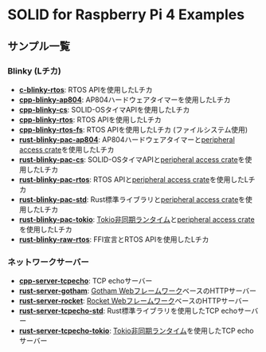 # SOLID for Raspberry Pi 4 Examples

## サンプル一覧

### Blinky (Lチカ)

- **[c-blinky-rtos](./c-blinky-rtos)**: RTOS APIを使用したLチカ
- **[cpp-blinky-ap804](./cpp-blinky-ap804)**: AP804ハードウェアタイマーを使用したLチカ
- **[cpp-blinky-cs](./cpp-blinky-cs)**: SOLID-OSタイマAPIを使用したLチカ
- **[cpp-blinky-rtos](./cpp-blinky-rtos)**: RTOS APIを使用したLチカ
- **[cpp-blinky-rtos-fs](./cpp-blinky-rtos-fs)**: RTOS APIを使用したLチカ (ファイルシステム使用)
- **[rust-blinky-pac-ap804](./rust-blinky-pac-ap804)**: AP804ハードウェアタイマーと[peripheral access crate](./common/bcm2711_pac)を使用したLチカ
- **[rust-blinky-pac-cs](./rust-blinky-pac-cs)**: SOLID-OSタイマAPIと[peripheral access crate](./common/bcm2711_pac)を使用したLチカ
- **[rust-blinky-pac-rtos](./rust-blinky-pac-rtos)**: RTOS APIと[peripheral access crate](./common/bcm2711_pac)を使用したLチカ
- **[rust-blinky-pac-std](./rust-blinky-pac-std)**: Rust標準ライブラリと[peripheral access crate](./common/bcm2711_pac)を使用したLチカ
- **[rust-blinky-pac-tokio](./rust-blinky-pac-tokio)**: [Tokio非同期ランタイム](https://tokio.rs)と[peripheral access crate](./common/bcm2711_pac)を使用したLチカ
- **[rust-blinky-raw-rtos](./rust-blinky-raw-rtos)**: FFI宣言とRTOS APIを使用したLチカ

### ネットワークサーバー

- **[cpp-server-tcpecho](./cpp-server-tcpecho)**: TCP echoサーバー
- **[rust-server-gotham](./rust-server-gotham)**: [Gotham Webフレームワーク](https://gotham.rs/)ベースのHTTPサーバー
- **[rust-server-rocket](./rust-server-rocket)**: [Rocket Webフレームワーク](https://rocket.rs/)ベースのHTTPサーバー
- **[rust-server-tcpecho-std](./rust-server-tcpecho-std)**: Rust標準ライブラリを使用したTCP echoサーバー
- **[rust-server-tcpecho-tokio](./rust-server-tcpecho-tokio)**: [Tokio非同期ランタイム](https://tokio.rs)を使用したTCP echoサーバー

